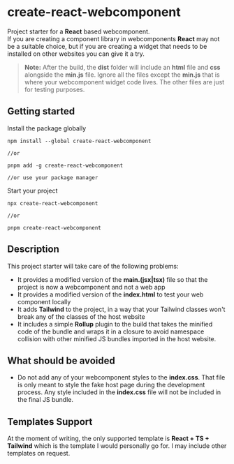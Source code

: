 # create-react-webcomponent

Project starter for a **React** based webcomponent. <br>
If you are creating a component library in webcomponents **React** may not be a suitable choice, but if you are creating a widget that needs to be installed on other websites you can give it a try.

> **Note:** After the build, the **dist** folder will include an **html** file and **css** alongside the **min.js** file. Ignore all the files except the **min.js** that is where your webcomponent widget code lives. The other files are just for testing purposes.

## Getting started

Install the package globally

```
npm install --global create-react-webcomponent

//or

pnpm add -g create-react-webcomponent

//or use your package manager
```

Start your project

```
npx create-react-webcomponent

//or

pnpm create-react-webcomponent
```

## Description

This project starter will take care of the following problems:

- It provides a modified version of the **main.(jsx|tsx)** file so that the project is now a webcomponent and not a web app
- It provides a modified version of the **index.html** to test your web component locally
- It adds **Tailwind** to the project, in a way that your Tailwind classes won't break any of the classes of the host website
- It includes a simple **Rollup** plugin to the build that takes the minified code of the bundle and wraps it in a closure to avoid namespace collision with other minified JS bundles imported in the host website.

## What should be avoided

- Do not add any of your webcomponent styles to the **index.css**. That file is only meant to style the fake host page during the development process. Any style included in the **index.css** file will not be included in the final JS bundle.

## Templates Support

At the moment of writing, the only supported template is **React + TS + Tailwind** which is the template I would personally go for. I may include other templates on request.
